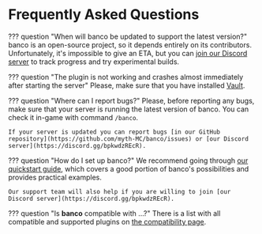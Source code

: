 # Frequently Asked Questions

??? question "When will banco be updated to support the latest version?"
    banco is an open-source project, so it depends entirely on its contributors. Unfortunately, it's impossible to give an ETA, but you can [join our Discord server](https://discord.gg/bpkwdzREcR) to track progress and try experimental builds.

??? question "The plugin is not working and crashes almost immediately after starting the server"
    Please, make sure that you have installed [Vault](https://www.spigotmc.org/resources/vault.34315/).

??? question "Where can I report bugs?"
    Please, before reporting any bugs, make sure that your server is running the latest version of banco. You can check it in-game with command `/banco`.

    If your server is updated you can report bugs [in our GitHub repository](https://github.com/myth-MC/banco/issues) or [our Discord server](https://discord.gg/bpkwdzREcR).

??? question "How do I set up banco?"
    We recommend going through [our quickstart guide](../getting-started/quickstart.md), which covers a good portion of banco's possibilities and provides practical examples.

    Our support team will also help if you are willing to join [our Discord server](https://discord.gg/bpkwdzREcR).

??? question "Is **banco** compatible with ...?"
    There is a list with all compatible and supported plugins on [the compatibility page](../getting-started/compatibility/other-plugins.md).